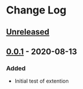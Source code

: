 # Change Log

## [Unreleased]

## [0.0.1] - 2020-08-13
### Added
- Initial test of extention

[Unreleased]: https://github.com/Iselk/auto-start-terminal/compare/v0.0.1...HEAD
[0.0.1]: https://github.com/Iselk/auto-start-terminal/releases/tag/v0.0.1
